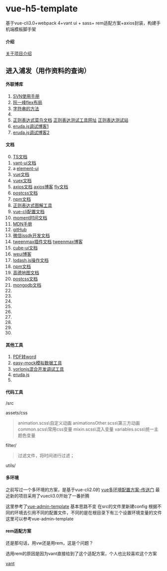 # vue-h5-template
基于vue-cli3.0+webpack 4+vant ui + sass+ rem适配方案+axios封装，构建手机端模板脚手架

#### 介绍
[关于项目介绍](https://segmentfault.com/a/1190000019275330)


## 进入浦发（用作资料的查询）



#### 外联博库

 1. [SVN使用手册](https://blog.csdn.net/sinat_37812785/article/details/80243207)
 2. [阮一峰flex布局](http://www.ruanyifeng.com/blog/2015/07/flex-grammar.html)
 3. [字符串的方法](https://www.cnblogs.com/zhangxin2540/p/7054835.html)     
 4. []()
 5. [正则表达式菜鸟文档](https://www.runoob.com/regexp/regexp-syntax.html)
    [正则表达测试工具网址](https://c.runoob.com/front-end/854)
    [正则表达测试站](https://regexper.com/)
 6. [eruda.js调试博客1](https://www.jianshu.com/p/b95227a22745)
 7. [eruda.js调试博客2](https://www.cnblogs.com/aisiqi-love/p/11764627.html)


#### 文档
0. [TS文档](https://www.tslang.cn/docs/handbook/basic-types.html)
1. [vant-ui文档](https://youzan.github.io/vant/#/zh-CN/quickstart)   
1. a [element-ui](https://element.eleme.cn/#/zh-CN/component/layout)
2. [vue文档](https://cn.vuejs.org/)
3. [vuex文档](https://vuex.vuejs.org/zh/)
4. [axios文档](http://www.axios-js.com/zh-cn/docs/)
    [axios博客](https://segmentfault.com/a/1190000008470355)
    [fly文档](https://wendux.github.io/dist/#/doc/flyio/engine)
5. [postcss文档](https://postcss.org/)
6. [npm文档](https://docs.npmjs.com/)
7. [正则表达式图解工具](https://regexper.com/)
8. [vue-cli配置文档](https://cli.vuejs.org/zh/config/) 
9. [moment时间文档](http://momentjs.cn/docs/#/manipulating/)
10. [MDN手册](https://developer.mozilla.org/zh-CN/)
11. [gitHub](https://github.com/imagineEven)
12. [微信jssdk开发文档](http://caibaojian.com/wxwiki/0030551f015f01ecaa56d20b88ee3c6cb32503bf.html)
13. [tweenmax插件文档](https://www.tweenmax.com.cn/api/timelinemax/) 
    [tweenmax博客](https://segmentfault.com/a/1190000007496078)
14. [cube-ui文档](https://didi.github.io/cube-ui/#/zh-CN)
15. [weui博客](https://blog.csdn.net/gegephp/article/details/88869255)
16. [lodash.js操作文档](https://www.lodashjs.com/)
17. [npm文档](https://docs.npmjs.com/)
18. [高德地图文档](https://lbs.amap.com/api/javascript-api/reference/map/)
19. [postcss文档](https://postcss.org/)
21. [mongodb文档](https://www.mongodb.org.cn/)
20. []()
20. []()
20. []()
20. []()
20. []()
20. []()
20. []()
20. []()
20. []()

#### 其他工具
1. [PDF转word](https://app.xunjiepdf.com/)
2. [easy-mock模拟数据工具](https://easy-mock.com/login)
3. [vorlonjs混合开发调试工具](http://www.vorlonjs.com/)
4. [eruda.js]()
5. []()


#### 代码工具
 /src

  assets/css
  > animation.scss\自定义动画
  > animationsOther.scss\第三方动画
  > common.scss\常用css变量
  > mixin.scss\混入变量
  > variables.scss\统一主题色变量
  >
  filter/ 
  > 过滤文件，将时间进行过滤；

  utils/
  > 


#### 多环境


之前写过一个多环境的方案，是基于vue-cli2.0的  [vue多环境配置方案-传送门](https://segmentfault.com/a/1190000019136606)
最近新的项目采用了vuecli3.0开始了一番折腾

这里参考了[vue-admin-template](https://github.com/PanJiaChen/vue-admin-template)  基本思路不变
在src的文件里新建config 根据不同的环境去引用不同的配置文件，不同的是在根目录下有三个设置环境变量的文件
这里可以参考vue-admin-template

#### rem适配方案

还是那句话，用vw还是用rem，这是个问题？

选用rem的原因是因为vant直接给到了这个适配方案，个人也比较喜欢这个方案

[vant](https://youzan.github.io/vant/#/zh-CN/quickstart)  
 

